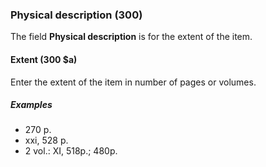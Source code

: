 ### Physical description (300)

The field **Physical description** is for the extent of the item.

#### Extent (300 $a)

Enter the extent of the item in number of pages or volumes.

##### Examples

- 270 p.
- xxi, 528 p.
- 2 vol.: XI, 518p.; 480p.
